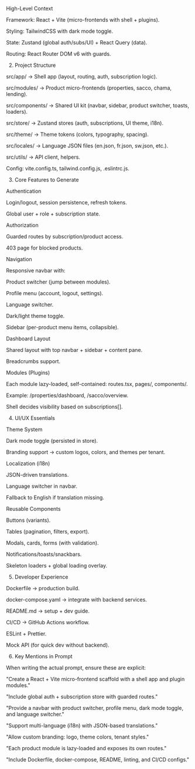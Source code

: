 High-Level Context

Framework: React + Vite (micro-frontends with shell + plugins).

Styling: TailwindCSS with dark mode toggle.

State: Zustand (global auth/subs/UI) + React Query (data).

Routing: React Router DOM v6 with guards.

2. Project Structure

src/app/ → Shell app (layout, routing, auth, subscription logic).

src/modules/ → Product micro-frontends (properties, sacco, chama, lending).

src/components/ → Shared UI kit (navbar, sidebar, product switcher, toasts, loaders).

src/store/ → Zustand stores (auth, subscriptions, UI theme, i18n).

src/theme/ → Theme tokens (colors, typography, spacing).

src/locales/ → Language JSON files (en.json, fr.json, sw.json, etc.).

src/utils/ → API client, helpers.

Config: vite.config.ts, tailwind.config.js, .eslintrc.js.

3. Core Features to Generate

Authentication

Login/logout, session persistence, refresh tokens.

Global user + role + subscription state.

Authorization

Guarded routes by subscription/product access.

403 page for blocked products.

Navigation

Responsive navbar with:

Product switcher (jump between modules).

Profile menu (account, logout, settings).

Language switcher.

Dark/light theme toggle.

Sidebar (per-product menu items, collapsible).

Dashboard Layout

Shared layout with top navbar + sidebar + content pane.

Breadcrumbs support.

Modules (Plugins)

Each module lazy-loaded, self-contained: routes.tsx, pages/, components/.

Example: /properties/dashboard, /sacco/overview.

Shell decides visibility based on subscriptions[].

4. UI/UX Essentials

Theme System

Dark mode toggle (persisted in store).

Branding support → custom logos, colors, and themes per tenant.

Localization (i18n)

JSON-driven translations.

Language switcher in navbar.

Fallback to English if translation missing.

Reusable Components

Buttons (variants).

Tables (pagination, filters, export).

Modals, cards, forms (with validation).

Notifications/toasts/snackbars.

Skeleton loaders + global loading overlay.

5. Developer Experience

Dockerfile → production build.

docker-compose.yaml → integrate with backend services.

README.md → setup + dev guide.

CI/CD → GitHub Actions workflow.

ESLint + Prettier.

Mock API (for quick dev without backend).

6. Key Mentions in Prompt

When writing the actual prompt, ensure these are explicit:

"Create a React + Vite micro-frontend scaffold with a shell app and plugin modules."

"Include global auth + subscription store with guarded routes."

"Provide a navbar with product switcher, profile menu, dark mode toggle, and language switcher."

"Support multi-language (i18n) with JSON-based translations."

"Allow custom branding: logo, theme colors, tenant styles."

"Each product module is lazy-loaded and exposes its own routes."

"Include Dockerfile, docker-compose, README, linting, and CI/CD configs."